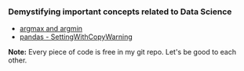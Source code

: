 ### Demystifying important concepts related to Data Science
* [argmax and argmin](argmax_argmin.ipynb)
* [pandas - SettingWithCopyWarning](pandas_SettingWithCopyWarning.ipynb)

**Note:** Every piece of code is free in my git repo. Let's be good to each other.